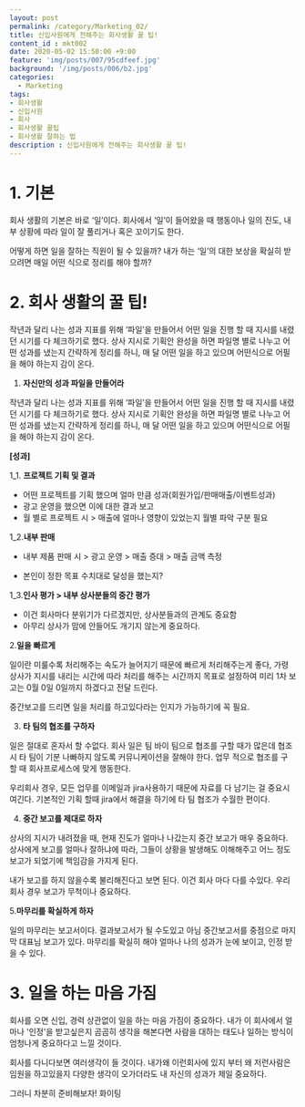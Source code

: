 ```yaml
---
layout: post
permalink: /category/Marketing_02/
title: 신입사원에게 전해주는 회사생활 꿀 팁!
content_id : mkt002
date: 2020-05-02 15:50:00 +9:00
feature: 'img/posts/007/95cdfeef.jpg'
background: '/img/posts/006/b2.jpg'
categories:
  - Marketing
tags:
- 회사생활
- 신입사원
- 회사
- 회사생활 꿀팁
- 회사생활 잘하는 법
description : 신입사원에게 전해주는 회사생활 꿀 팁!
---
```


# **1.**  기본

회사 생활의 기본은 바로 ‘일’이다. 회사에서 ‘일’이 들어왔을 때 행동이나 일의 진도, 내부 상황에 따라 일이 잘 풀리거나 혹은 꼬이기도 한다.

어떻게 하면 일을 잘하는 직원이 될 수 있을까? 내가 하는 ‘일’의 대한 보상을 확실히 받으려면 매일 어떤 식으로 정리를 해야 할까?



#  2.  회사 생활의 꿀 팁!

작년과 달리 나는 성과 지표를 위해 ‘파일’을 만들어서 어떤 일을 진행 할 때 지시를 내렸던 시기를 다 체크하기로 했다. 상사 지시로 기획안 완성을 하면 파일명 별로 나누고 어떤 성과를 냈는지 간략하게 정리를 하니, 매 달 어떤 일을 하고 있으며 어떤식으로 어필을 해야 하는지 감이 온다.



1.  **자신만의 성과 파일을 만들어라**

작년과 달리 나는 성과 지표를 위해 ‘파일’을 만들어서 어떤 일을 진행 할 때 지시를 내렸던 시기를 다 체크하기로 했다. 상사 지시로 기획안 완성을 하면 파일명 별로 나누고 어떤 성과를 냈는지 간략하게 정리를 하니, 매 달 어떤 일을 하고 있으며 어떤식으로 어필을 해야 하는지 감이 온다.



**[성과]**

1_1. **프로젝트 기획 및 결과**

- 어떤 프로젝트를 기획 했으며 얼마 만큼 성과(회원가입/판매매출/이벤트성과)
- 광고 운영을 했으면 이에 대한 결과 보고
- 월 별로 프로젝트 시 > 매출에 얼마나 영향이 있었는지 월별 파악 구분 필요

1_2.**내부 판매**

- 내부 제품 판매 시 > 광고 운영 > 매출 증대 > 매출 금액 측정

- 본인이 정한 목표 수치대로 달성을 했는지?

1_3.**인사 평가 > 내부 상사분들의 중간 평가**

- 이건 회사마다 분위기가 다르겠지만, 상사분들과의 관계도 중요함
- 아무리 상사가 맘에 안들어도 개기지 않는게 중요하다.



2.**일을 빠르게**

일이란 미룰수록 처리해주는 속도가 늘어지기 때문에 빠르게 처리해주는게 좋다, 가령 상사가 지시를 내리는 시간에 따라 처리를 해주는 시간까지 목표로 설정하여 미리 1차 보고는 0월 0일 0일까지 하겠다고 전달 드린다.

중간보고를 드리면 일을 처리를 하고있다라는 인지가 가능하기에 꼭 필요.



3. **타 팀의 협조를 구하자**

일은 절대로 혼자서 할 수없다. 회사 일은 팀 바이 팀으로 협조를 구할 때가 많은데 협조 시 타 팀이 기분 나빠하지 않도록 커뮤니케이션을 잘해야 한다. 업무 적으로 협조를 구 할 때 회사프로세스에 맞게 행동한다.

우리회사 경우, 모든 업무를 이메일과 jira사용하기 때문에 자료를 다 남기는 걸 중요시 여긴다. 기본적인 기획 할때 jira에서 해결을 하기에 타 팀 협조가 수월한 편이다.



4. **중간 보고를 제대로 하자**

상사의 지시가 내려졌을 때, 현재 진도가 얼마나 나갔는지 중간 보고가 매우 중요하다. 상사에게 보고를 얼마나 잘하냐에 따라, 그들이 상황을 발생해도 이해해주고 어느 정도 보고가 되었기에 책임감을 가지게 된다.

내가 보고를 하지 않을수록 불리해진다고 보면 된다. 이건 회사 마다 다를 수있다. 우리회사 경우 보고가 무척이나 중요하다.



5.**마무리를 확실하게 하자**

일의 마무리는 보고서이다. 결과보고서가 될 수도있고 아님 중간보고서를  중점으로 마지막 대표님 보고가 있다. 마무리를 확실히 해야 얼마나 나의 성과가 눈에 보이고, 인정 받을 수 있다.



# 3. 일을 하는 마음 가짐

회사를 오면 신입, 경력 상관없이 일을 하는 마음 가짐이 중요하다. 내가 이 회사에서 얼마나 '인정'을 받고싶은지 곰곰히 생각을 해본다면 사람을 대하는 태도나 일하는 방식이 엄청나게 중요하다고 느낄 것이다.

회사를 다니다보면 여러생각이 들 것이다. 내가왜 이런회사에 있지 부터 왜 저런사람은 임원을 하고있을지 다양한 생각이 오가더라도 내 자신의 성과가 제일 중요하다.

그러니 차분히 준비해보자! 화이팅
